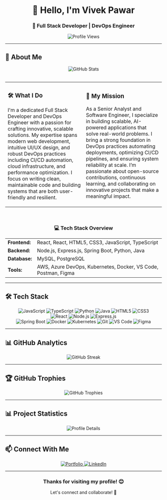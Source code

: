 <div align="center">
  <h1>👋 Hello, I'm Vivek Pawar</h1>
  <h3>🚀 Full Stack Developer | DevOps Engineer </h3>
  
  <div>
    <img src="https://komarev.com/ghpvc/?username=Vivek-PawarCG&style=flat-square&color=00FF00" alt="Profile Views" />
  </div>
</div>

---

## 🎯 About Me

<div align="center">
  <img src="https://github-readme-stats.vercel.app/api?username=Vivek-PawarCG&theme=radical&show_icons=true&hide_border=true&count_private=true" alt="GitHub Stats" />
</div>
<br>

<div align="center">
  <table>
    <tr>
      <td width="50%">
        <h3>🛠️ What I Do</h3>
        <p>I'm a dedicated Full Stack Developer and DevOps Engineer with a passion for crafting innovative, scalable solutions. My expertise spans modern web development, intuitive UI/UX design, and robust DevOps practices including CI/CD automation, cloud infrastructure, and performance optimization. I focus on writing clean, maintainable code and building systems that are both user-friendly and resilient.</p>
      </td>
      <td width="50%">
        <h3>🎯 My Mission</h3>
        <p>As a Senior Analyst and Software Engineer, I specialize in building scalable, AI-powered applications that solve real-world problems. I bring a strong foundation in DevOps practices automating deployments, optimizing CI/CD pipelines, and ensuring system reliability at scale. I’m passionate about open-source contributions, continuous learning, and collaborating on innovative projects that make a meaningful impact.</p>
      </td>
    </tr>
  </table>
</div>

<br>

<div align="center">
  <h3>💻 Tech Stack Overview</h3>
  <table>
    <tr>
      <td><strong>Frontend:</strong></td>
      <td>React, React, HTML5, CSS3, JavaScript, TypeScript</td>
    </tr>
    <tr>
      <td><strong>Backend:</strong></td>
      <td>Node.js, Express.js, Spring Boot, Python, Java</td>
    </tr>
    <tr>
      <td><strong>Database:</strong></td>
      <td>MySQL, PostgreSQL</td>
    </tr>
    <tr>
      <td><strong>Tools:</strong></td>
      <td>AWS, Azure DevOps, Kubernetes, Docker, VS Code, Postman, Figma</td>
    </tr>
  </table>
</div>

---

## 🛠️ Tech Stack

<div align="center">
  <img src="https://img.shields.io/badge/-JavaScript-F7DF1E?style=for-the-badge&logo=javascript&logoColor=black" alt="JavaScript" />
  <img src="https://img.shields.io/badge/-TypeScript-3178C6?style=for-the-badge&logo=typescript&logoColor=white" alt="TypeScript" />
  <img src="https://img.shields.io/badge/-Python-3776AB?style=for-the-badge&logo=python&logoColor=white" alt="Python" />
  <img src="https://img.shields.io/badge/-Java-ED8B00?style=for-the-badge&logo=java&logoColor=white" alt="Java" />
  <img src="https://img.shields.io/badge/-HTML5-E34F26?style=for-the-badge&logo=html5&logoColor=white" alt="HTML5" />
  <img src="https://img.shields.io/badge/-CSS3-1572B6?style=for-the-badge&logo=css3&logoColor=white" alt="CSS3" />
  <br>
  <img src="https://img.shields.io/badge/-React-61DAFB?style=for-the-badge&logo=react&logoColor=black" alt="React" />
  <img src="https://img.shields.io/badge/-Node.js-339933?style=for-the-badge&logo=nodedotjs&logoColor=white" alt="Node.js" />
  <img src="https://img.shields.io/badge/-Express.js-000000?style=for-the-badge&logo=express&logoColor=white" alt="Express.js" />
  <br>
  <img src="https://img.shields.io/badge/-Spring%20Boot-6DB33F?style=for-the-badge&logo=springboot&logoColor=white" alt="Spring Boot" />
  <img src="https://img.shields.io/badge/-Docker-2496ED?style=for-the-badge&logo=docker&logoColor=white" alt="Docker" />
  <img src="https://img.shields.io/badge/-Kubernetes-124B76?style=for-the-badge&logo=kubernetes&logoColor=white" alt="Kubernetes" />
  <img src="https://img.shields.io/badge/-Git-F05032?style=for-the-badge&logo=git&logoColor=white" alt="Git" />
  <img src="https://img.shields.io/badge/-VS%20Code-007ACC?style=for-the-badge&logo=visualstudiocode&logoColor=white" alt="VS Code" />
  <img src="https://img.shields.io/badge/-Figma-F24E1E?style=for-the-badge&logo=figma&logoColor=white" alt="Figma" />
</div>

---

## 📊 GitHub Analytics

<div align="center">
  <img src="https://github-readme-streak-stats.herokuapp.com?user=Vivek-PawarCG&theme=radical" alt="GitHub Streak" />

</div>

---

## 🏆 GitHub Trophies

<div align="center">
  <img src="https://github-profile-trophy.vercel.app/?username=Vivek-PawarCG&theme=radical&no-frame=true&no-bg=false&margin-w=4" alt="GitHub Trophies" />
</div>

---

## 📊 Project Statistics

<div align="center">
  <img src="https://github-profile-summary-cards.vercel.app/api/cards/profile-details?username=Vivek-PawarCG&theme=radical" alt="Profile Details" />

</div>

---


## 📫 Connect With Me

<div align="center">
  <a href="https://vivekpawar-sde.netlify.app/" target="_blank">
    <img src="https://img.shields.io/badge/Portfolio-FF5722?style=for-the-badge&logo=todoist&logoColor=white" alt="Portfolio"/>
  </a>
  <a href="https://www.linkedin.com/in/vivekpawar-sde/" target="_blank">
    <img src="https://img.shields.io/badge/LinkedIn-0077B5?style=for-the-badge&logo=linkedin&logoColor=white" alt="LinkedIn"/>
  </a>
</div>

---



<div align="center">
  <h3>Thanks for visiting my profile! 😊</h3>
  <p>Let's connect and collaborate! 🚀</p>
</div>
